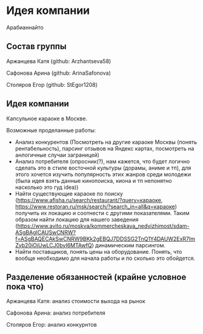 # Идея компании

Арабианнайто

## Состав группы

Аржанцева Катя (github: Arzhantseva58) 

Сафонова Арина (github: ArinaSafonova)

Столяров Егор (github: StEgor1208)

## Идея компании

Капсульное караоке в Москве.

Возможные проделанные работы:

- Анализ конкурентов (Посмотреть на другие караоке Москвы (понять рентабельность), парсинг отзывов на Яндекс картах, посмотреть на анлогичные случаи заграницей)
- Анализ потребителя (опросник(?), нам кажется, что будет логично сделать это в стиле восточной культуры (дорамы, аниме и тп), для этого хочется изучить популярность этих жанров среди молодежи (была идея взять данные кинопоиска, киона и тп непонятно насколько это гуд idea))
- Найти существующие караоке по поиску (https://www.afisha.ru/search/restaurant/?query=караоке, https://www.restoran.ru/msk/search/?search_in=all&q=караоке) получить их локацию и соотнести с другими показателями. Таким образом найти локацию для нашего заведения (https://www.avito.ru/moskva/kommercheskaya_nedvizhimost/sdam-ASgBAgICAUSwCNRW?f=ASgBAQECAkSwCNRW9BKk2gEBQJ7DDSSG2TnQ1Y4DAUW2ExR7ImZyb20iOjUwLCJ0byI6MTAwfQ) динамическим парсингом.
- Найти поставщиков, понять цены на оборудование. Понять, что вообще необходимо для начала работы и по сколько это обойдется.

## Разделение обязанностей (крайне условное пока что)

Аржанцева Катя: анализ стоимости выхода на рынок

Сафонова Арина: анализ потребителя

Столяров Егор: анализ конкурнтов
